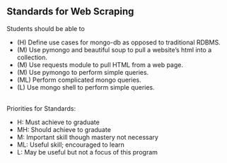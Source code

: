 ## Standards for Web Scraping
Students should be able to
 * (H) Define use cases for mongo-db as opposed to traditional RDBMS.
 * (M) Use pymongo and beautiful soup to pull a website’s html into a collection.
 * (M) Use requests module to pull HTML from a web page.
 * (M) Use pymongo to perform simple queries.
 * (ML) Perform complicated mongo queries.
 * (L) Use mongo shell to perform simple queries.

<br/>Priorities for Standards:
 * H:  Must achieve to graduate
 * MH: Should achieve to graduate
 * M:  Important skill though mastery not necessary
 * ML: Useful skill; encouraged to learn
 * L:  May be useful but not a focus of this program